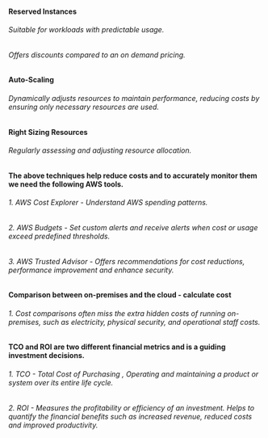 #### Reserved Instances
###### Suitable for workloads with predictable usage.
###### Offers discounts compared to an on demand pricing.

#### Auto-Scaling 
###### Dynamically adjusts resources to maintain performance, reducing costs by ensuring only necessary resources are used.

#### Right Sizing Resources
###### Regularly assessing and adjusting resource allocation.

#### The above techniques help reduce costs and to accurately monitor them we need the following AWS tools.
###### 1. AWS Cost Explorer - Understand AWS spending patterns.
###### 2. AWS Budgets - Set custom alerts and receive alerts when cost or usage exceed predefined thresholds.
###### 3. AWS Trusted Advisor - Offers recommendations for cost reductions, performance improvement and enhance security.


#### Comparison between on-premises and the cloud - calculate cost 
###### 1. Cost comparisons often miss the extra hidden costs of running on-premises, such as electricity, physical security, and operational staff costs.

#### TCO and ROI are two different financial metrics and is a guiding investment decisions.
###### 1. TCO - Total Cost of Purchasing , Operating and maintaining a product or system over its entire life cycle. 
###### 2. ROI - Measures the profitability or efficiency of an investment. Helps to quantify the financial benefits such as increased revenue, reduced costs and improved productivity. 




